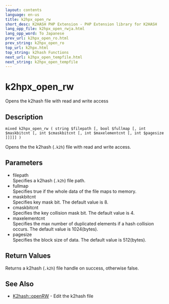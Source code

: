 ```yaml
---
layout: contents
language: en-us
title: k2hpx_open_rw
short_desc: K2HASH PHP Extension - PHP Extension library for K2HASH
lang_opp_file: k2hpx_open_rwja.html
lang_opp_word: To Japanese
prev_url: k2hpx_open_ro.html
prev_string: k2hpx_open_ro
top_url: k2hpx.html
top_string: k2hash Functions
next_url: k2hpx_open_tempfile.html
next_string: k2hpx_open_tempfile
---
```


# k2hpx_open_rw
Opens the k2hash file with read and write access

## Description
```
mixed k2hpx_open_rw ( string $filepath [, bool $fullmap [, int $maskbitcnt [, int $cmaskbitcnt [, int $maxelementcnt [, int $pagesize ]]]]] )
```
Opens the the k2hash (`.k2h`) file with read and write access. 

## Parameters
- filepath  
Specifies a k2hash (`.k2h`) file path.
- fullmap  
Specifies true if the whole data of the file maps to memory.
- maskbitcnt  
Specifies key mask bit. The default value is 8.
- cmaskbitcnt  
Specifies the key collision mask bit. The default value is 4.
- maxelementcnt  
Specifies the max number of duplicated elements if a hash collision occurs. The default value is 1024(bytes).
- pagesize  
Specifies the block size of data. The default value is 512(bytes).

## Return Values
Returns a k2hash (`.k2h`) file handle on success, otherwise false. 

## See Also
- [K2hash::openRW](k2h_openrw.html) - Edit the k2hash file
